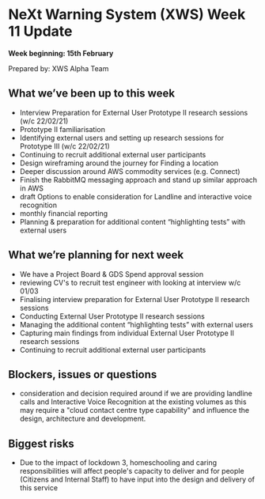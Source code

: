 # NeXt Warning System (XWS) Week 11 Update
**Week beginning: 15th February** 

Prepared by: XWS Alpha Team

## What we’ve been up to this week

* Interview Preparation for External User Prototype II research sessions (w/c 22/02/21)
* Prototype II familiarisation
* Identifying external users and setting up research sessions  for Prototype III (w/c 22/02/21) 
* Continuing to recruit additional external user participants
* Design wireframing around the journey for Finding a location
* Deeper discussion around AWS commodity services (e.g. Connect)
* Finish the RabbitMQ messaging approach and stand up similar approach in AWS
* draft Options to enable consideration for Landline and interactive voice recognition
* monthly financial reporting  
* Planning & preparation for additional content “highlighting tests” with external users



## What we’re planning for next week

* We have a Project Board & GDS Spend approval session
* reviewing CV's to recruit test engineer with looking at interview w/c 01/03
* Finalising interview preparation for External User Prototype II research sessions 
* Conducting External User Prototype II research sessions
* Managing the additional content “highlighting tests” with external users
* Capturing main findings from individual External User Prototype II research sessions
* Continuing to recruit additional external user participants


## Blockers, issues or questions

* consideration and decision required around if we are providing landline calls and Interactive Voice Recognition at the existing volumes as this may require a "cloud contact centre type capability" and influence the design, architecture and development.

## Biggest risks

* Due to the impact of lockdown 3, homeschooling and caring responsibilities will affect people's capacity to deliver and for people (Citizens and Internal Staff) to have input into the design and delivery of this service
